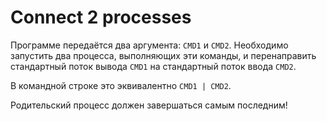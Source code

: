 # Connect 2 processes

Программе передаётся два аргумента: `CMD1` и `CMD2`. Необходимо запустить два процесса, выполняющих эти команды, и перенаправить стандартный поток вывода `CMD1` на стандартный поток ввода `CMD2`.

В командной строке это эквивалентно `CMD1 | CMD2`.

Родительский процесс должен завершаться самым
последним!